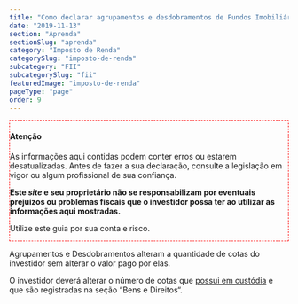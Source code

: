 ```yaml
---
title: "Como declarar agrupamentos e desdobramentos de Fundos Imobiliários?"
date: "2019-11-13"
section: "Aprenda"
sectionSlug: "aprenda"
category: "Imposto de Renda"
categorySlug: "imposto-de-renda"
subcategory: "FII"
subcategorySlug: "fii"
featuredImage: "imposto-de-renda"
pageType: "page"
order: 9
---
```


<div class="borderBox" style="border: 1px dashed red">

<h4>Atenção</h4>

As informações aqui contidas podem conter erros ou estarem desatualizadas. Antes de fazer a sua declaração, consulte a legislação em vigor ou algum profissional de sua confiança.

**Este *site* e seu proprietário não se responsabilizam por eventuais prejuízos ou problemas fiscais que o investidor possa ter ao utilizar as informações aqui mostradas.**

Utilize este guia por sua conta e risco.


</div>

Agrupamentos e Desdobramentos alteram a quantidade de cotas do investidor sem alterar o valor pago por elas.

O investidor deverá alterar o número de cotas que [possui em custódia](http://localhost:8000/aprenda/imposto-de-renda/fii/declarar-fii-que-possui) e que são registradas na seção “Bens e Direitos“.